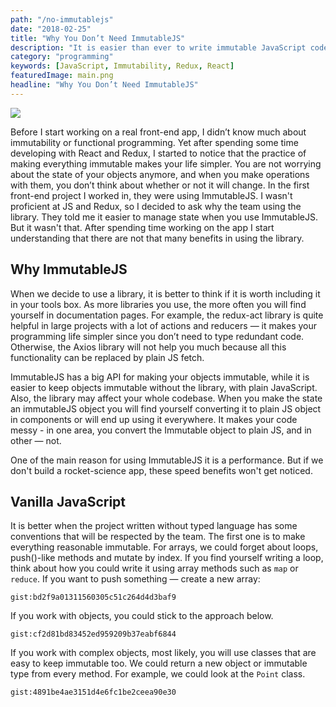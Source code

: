 ```yaml
---
path: "/no-immutablejs"
date: "2018-02-25"
title: "Why You Don’t Need ImmutableJS"
description: "It is easier than ever to write immutable JavaScript code without libraries"
category: "programming"
keywords: [JavaScript, Immutability, Redux, React]
featuredImage: main.png
headline: "Why You Don’t Need ImmutableJS"
---
```


![](/main.png)

Before I start working on a real front-end app, I didn’t know much about immutability or functional programming. Yet after spending some time developing with React and Redux, I started to notice that the practice of making everything immutable makes your life simpler. You are not worrying about the state of your objects anymore, and when you make operations with them, you don’t think about whether or not it will change. In the first front-end project I worked in, they were using ImmutableJS. I wasn't proficient at JS and Redux, so I decided to ask why the team using the library. They told me it easier to manage state when you use ImmutableJS. But it wasn't that. After spending time working on the app I start understanding that there are not that many benefits in using the library.

## Why ImmutableJS

When we decide to use a library, it is better to think if it is worth including it in your tools box. As more libraries you use, the more often you will find yourself in documentation pages. For example, the redux-act library is quite helpful in large projects with a lot of actions and reducers — it makes your programming life simpler since you don’t need to type redundant code. Otherwise, the Axios library will not help you much because all this functionality can be replaced by plain JS fetch.

ImmutableJS has a big API for making your objects immutable, while it is easier to keep objects immutable without the library, with plain JavaScript. Also, the library may affect your whole codebase. When you make the state an immutableJS object you will find yourself converting it to plain JS object in components or will end up using it everywhere. It makes your code messy - in one area, you convert the Immutable object to plain JS, and in other — not.

One of the main reason for using ImmutableJS it is a performance. But if we don't build a rocket-science app, these speed benefits won't get noticed.

## Vanilla JavaScript

It is better when the project written without typed language has some conventions that will be respected by the team. The first one is to make everything reasonable immutable. For arrays, we could forget about loops, push()-like methods and mutate by index. If you find yourself writing a loop, think about how you could write it using array methods such as `map` or `reduce`. If you want to push something — create a new array:

`gist:bd2f9a01311560305c51c264d4d3baf9`

If you work with objects, you could stick to the approach below.

`gist:cf2d81bd83452ed959209b37eabf6844`

If you work with complex objects, most likely, you will use classes that are easy to keep immutable too. We could return a new object or immutable type from every method. For example, we could look at the `Point` class.

`gist:4891be4ae3151d4e6fc1be2ceea90e30`
